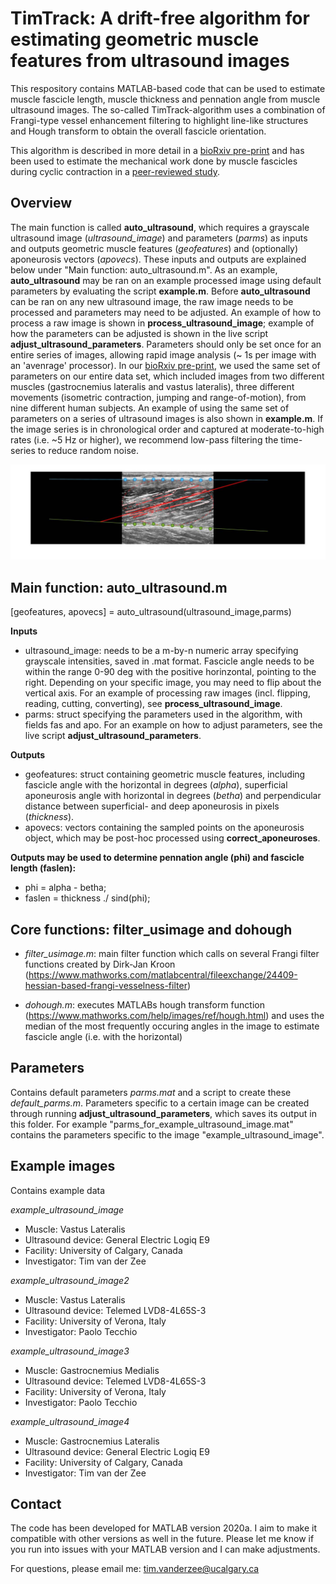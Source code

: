 # TimTrack: A drift-free algorithm for estimating geometric muscle features from ultrasound images

This respository contains MATLAB-based code that can be used to estimate muscle fascicle length, muscle thickness and pennation angle from muscle ultrasound images. The so-called TimTrack-algorithm uses a combination of Frangi-type vessel enhancement filtering to highlight line-like structures and Hough transform to obtain the overall fascicle orientation.

This algorithm is described in more detail in a [bioRxiv pre-print](https://www.biorxiv.org/content/10.1101/2020.08.23.263574v2) and has been used to estimate the mechanical work done by muscle fascicles during cyclic contraction in a [peer-reviewed study](https://journals.biologists.com/jeb/article-abstract/224/9/jeb233965/237823/The-high-energetic-cost-of-rapid-force-development?redirectedFrom=fulltext).

## Overview
The main function is called **auto_ultrasound**, which requires a grayscale ultrasound image (*ultrasound_image*) and parameters (*parms*) as inputs and outputs geometric muscle features (*geofeatures*) and (optionally) aponeurosis vectors (*apovecs*). These inputs and outputs are explained below under "Main function: auto_ultrasound.m". As an example, **auto_ultrasound** may be ran on an example processed image using default parameters by evaluating the script **example.m**. Before **auto_ultrasound** can be ran on any new ultrasound image, the raw image needs to be processed and parameters may need to be adjusted. An example of how to process a raw image is shown in **process_ultrasound_image**; example of how the parameters can be adjusted is shown in the live script **adjust_ultrasound_parameters**. Parameters should only be set once for an entire series of images, allowing rapid image analysis (~ 1s per image with an 'avenrage' processor). In our [bioRxiv pre-print](https://www.biorxiv.org/content/10.1101/2020.08.23.263574v2), we used the same set of parameters on our entire data set, which included images from two different muscles (gastrocnemius lateralis and vastus lateralis), three different movements (isometric contraction, jumping and range-of-motion), from nine different human subjects. An example of using the same set of parameters on a series of ultrasound images is also shown in **example.m**. If the image series is in chronological order and captured at moderate-to-high rates (i.e. ~5 Hz or higher), we recommend low-pass filtering the time-series to reduce random noise.  

![picture](example_of_analyzed_image_new.jpg)

## Main function: auto_ultrasound.m
[geofeatures, apovecs] = auto_ultrasound(ultrasound_image,parms)

**Inputs**

* ultrasound_image: needs to be a m-by-n numeric array specifying grayscale intensities, saved in .mat format. Fascicle angle needs to be within the range 0-90 deg with the positive horinzontal, pointing to the right. Depending on your specific image, you may need to flip about the vertical axis. For an example of processing raw images (incl. flipping, reading, cutting, converting), see **process_ultrasound_image**.
* parms: struct specifying the parameters used in the algorithm, with fields fas and apo. For an example on how to adjust parameters, see the live script **adjust_ultrasound_parameters**.

**Outputs**

* geofeatures: struct containing geometric muscle features, including fascicle angle with the horizontal in degrees (*alpha*), superficial aponeurosis angle with horizontal in degrees (*betha*) and perpendicular distance between superficial- and deep aponeurosis in pixels (*thickness*). 
* apovecs: vectors containing the sampled points on the aponeurosis object, which may be post-hoc processed using **correct_aponeuroses**.

**Outputs may be used to determine pennation angle (phi) and fascicle length (faslen):**
* phi = alpha - betha;
* faslen = thickness ./ sind(phi);

## Core functions: filter_usimage and dohough

* *filter_usimage.m*: main filter function which calls on several Frangi filter functions created by Dirk-Jan Kroon (https://www.mathworks.com/matlabcentral/fileexchange/24409-hessian-based-frangi-vesselness-filter)

* *dohough.m*: executes MATLABs hough transform function (https://www.mathworks.com/help/images/ref/hough.html) and uses the median of the most frequently occuring angles in the image to estimate fascicle angle (i.e. with the horizontal)

## Parameters

Contains default parameters *parms.mat* and a script to create these *default_parms.m*. Parameters specific to a certain image can be created through running  **adjust_ultrasound_parameters**, which saves its output in this folder. For example "parms_for_example_ultrasound_image.mat" contains the parameters specific to the image "example_ultrasound_image".

## Example images

Contains example data

*example_ultrasound_image*
* Muscle: Vastus Lateralis
* Ultrasound device: General Electric Logiq E9
* Facility: University of Calgary, Canada
* Investigator: Tim van der Zee

*example_ultrasound_image2*
* Muscle: Vastus Lateralis
* Ultrasound device: Telemed LVD8-4L65S-3
* Facility: University of Verona, Italy
* Investigator: Paolo Tecchio

*example_ultrasound_image3*
* Muscle: Gastrocnemius Medialis
* Ultrasound device: Telemed LVD8-4L65S-3
* Facility: University of Verona, Italy
* Investigator: Paolo Tecchio

*example_ultrasound_image4*
* Muscle: Gastrocnemius Lateralis
* Ultrasound device: General Electric Logiq E9
* Facility: University of Calgary, Canada
* Investigator: Tim van der Zee

## Contact
The code has been developed for MATLAB version 2020a. I aim to make it compatible with other versions as well in the future. Please let me know if you run into issues with your MATLAB version and I can make adjustments. 

For questions, please email me: tim.vanderzee@ucalgary.ca
